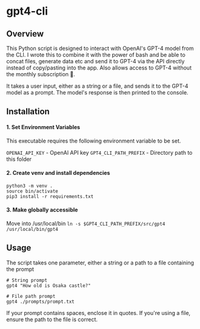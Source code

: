 # gpt4-cli

## Overview

This Python script is designed to interact with OpenAI's GPT-4 model from the CLI. I wrote this to combine it with the power of bash and be able to concat files, generate data etc and send it to GPT-4 via the API directly instead of copy/pasting into the app. Also allows access to GPT-4 without the monthly subscription 🙂.

It takes a user input, either as a string or a file, and sends it to the GPT-4 model as a prompt. The model's response is then printed to the console.

## Installation

#### 1. Set Environment Variables

This executable requires the following environment variable to be set.

 `OPENAI_API_KEY` - OpenAI API key
 `GPT4_CLI_PATH_PREFIX` - Directory path to this folder

 #### 2. Create venv and install dependencies

```
python3 -m venv .
source bin/activate
pip3 install -r requirements.txt
```

 #### 3. Make globally accessible

Move into /usr/local/bin
 `ln -s $GPT4_CLI_PATH_PREFIX/src/gpt4 /usr/local/bin/gpt4`

## Usage

The script takes one parameter, either a string or a path to a file containing the prompt

```
# String prompt
gpt4 "How old is Osaka castle?"

# File path prompt
gpt4 ./prompts/prompt.txt
```

If your prompt contains spaces, enclose it in quotes. If you're using a file, ensure the path to the file is correct.